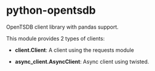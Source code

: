 python-opentsdb
===============
OpenTSDB client library with pandas support.

This module provides 2 types of clients:

* **client.Client**: A client using the requests module

* **async_client.AsyncClient**: Async client using twisted. 
